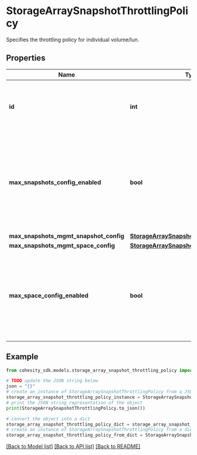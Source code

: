 # StorageArraySnapshotThrottlingPolicy

Specifies the throttling policy for individual volume/lun.

## Properties

Name | Type | Description | Notes
------------ | ------------- | ------------- | -------------
**id** | **int** | Specifies the volume ID of the Storage Snapshot Mgmt throttling Policy. | [optional] 
**max_snapshots_config_enabled** | **bool** | Specifies whether we will use storage snapshot managmement max snapshots config to all volumes/luns that are part of the registered entity. | [optional] 
**max_snapshots_mgmt_snapshot_config** | [**StorageArraySnapshotMaxSnapshotConfig**](StorageArraySnapshotMaxSnapshotConfig.md) |  | [optional] 
**max_snapshots_mgmt_space_config** | [**StorageArraySnapshotMaxSpaceConfig**](StorageArraySnapshotMaxSpaceConfig.md) |  | [optional] 
**max_space_config_enabled** | **bool** | Specifies whether we will use storage snapshot managmement max space config to all volumes/luns that are part of the registered entity. | [optional] 

## Example

```python
from cohesity_sdk.models.storage_array_snapshot_throttling_policy import StorageArraySnapshotThrottlingPolicy

# TODO update the JSON string below
json = "{}"
# create an instance of StorageArraySnapshotThrottlingPolicy from a JSON string
storage_array_snapshot_throttling_policy_instance = StorageArraySnapshotThrottlingPolicy.from_json(json)
# print the JSON string representation of the object
print(StorageArraySnapshotThrottlingPolicy.to_json())

# convert the object into a dict
storage_array_snapshot_throttling_policy_dict = storage_array_snapshot_throttling_policy_instance.to_dict()
# create an instance of StorageArraySnapshotThrottlingPolicy from a dict
storage_array_snapshot_throttling_policy_from_dict = StorageArraySnapshotThrottlingPolicy.from_dict(storage_array_snapshot_throttling_policy_dict)
```
[[Back to Model list]](../README.md#documentation-for-models) [[Back to API list]](../README.md#documentation-for-api-endpoints) [[Back to README]](../README.md)


